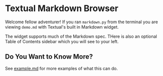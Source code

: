 # Textual Markdown Browser

Welcome fellow adventurer! If you ran `markdown.py` from the terminal you are viewing `demo.md` with Textual's built in Markdown widget.

The widget supports much of the Markdown spec. THere is also an optional Table of Contents sidebar which you will see to your left.

## Do You Want to Know More?

See [example.md](./example.md) for more examples of what this can do.
